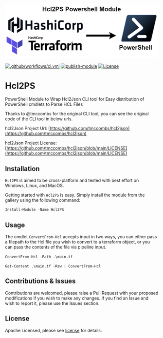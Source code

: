 

![](./media/Hcl2PS-Module-Logo.png)

[![.github/workflows/ci.yml](https://github.com/MertSenel/Hcl2PS/actions/workflows/ci.yml/badge.svg)](https://github.com/MertSenel/Hcl2PS/actions/workflows/ci.yml) [![publish-module](https://github.com/MertSenel/Hcl2PS/actions/workflows/publish-module.yml/badge.svg)](https://github.com/MertSenel/Hcl2PS/actions/workflows/publish-module.yml) [![License](https://img.shields.io/badge/License-Apache%202.0-blue.svg)](https://opensource.org/licenses/Apache-2.0)

# Hcl2PS

PowerShell Module to Wrap Hcl2Json CLI tool for Easy distribution of PowerShell cmdlets to Parse HCL Files

Thanks to @tmccombs for the original CLI tool, you can see the original code of the CLI tool in below urls.

hcl2Json Project Url: [https://github.com/tmccombs/hcl2json](https://github.com/tmccombs/hcl2json)

hcl2Json Project License: [https://github.com/tmccombs/hcl2json/blob/main/LICENSE](https://github.com/tmccombs/hcl2json/blob/main/LICENSE)

## Installation

`Hcl2PS` is aimed to be cross-platform and tested with best effort on Windows, Linux, and MacOS.

Getting started with `Hcl2PS` is easy. Simply install the module from the gallery using the following command: 

```powershell
Install-Module -Name Hcl2PS
```

## Usage

The cmdlet `ConvertFrom-Hcl` accepts input in two ways, you can either pass a filepath to the Hcl file you wish to convert to a terraform object, or you can pass the contents of the file via pipeline input. 

`ConvertFrom-Hcl -Path .\main.tf`

`Get-Content .\main.tf -Raw | ConvertFrom-Hcl`

## Contributions & Issues

Contributions are welcomed, please raise a Pull Request with your proposed modifications if you wish to make any changes.
If you find an Issue and wish to report it, please use the Issues section.

## License

Apache Licensed, please see [license](LICENSE.txt) for details.

